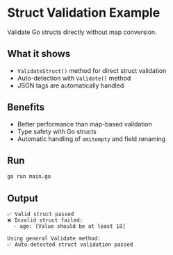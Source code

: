 # Struct Validation Example

Validate Go structs directly without map conversion.

## What it shows

- `ValidateStruct()` method for direct struct validation
- Auto-detection with `Validate()` method
- JSON tags are automatically handled

## Benefits

- Better performance than map-based validation
- Type safety with Go structs
- Automatic handling of `omitempty` and field renaming

## Run

```bash
go run main.go
```

## Output

```
✅ Valid struct passed
❌ Invalid struct failed:
  - age: [Value should be at least 18]

Using general Validate method:
✅ Auto-detected struct validation passed
```
